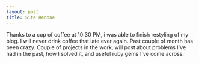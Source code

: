 ```yaml
---
layout: post 
title: Site Redone
---
```


<p>
	Thanks to a cup of coffee at 10:30 PM, i was able to finish restyling of my blog.  I will never drink coffee that late ever again.  Past couple of month has been crazy.  Couple of projects in the work, will post about problems I've had in the past, how I solved it, and useful ruby gems I've come across.
</p>